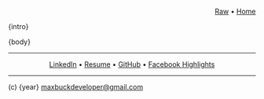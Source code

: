 


<p align=right>
  <a href={raw}>Raw</a>
  •
  <a href='index.html'>Home</a>
</p>




{intro}

{body}





---

<p align=center>
  <a href='https://www.linkedin.com/pub/max-buck/8b/5b8/a9'>LinkedIn</a>
  •
  <a href='resume.html'>Resume</a>
  •
  <a href='https://github.com/buckmaxwell'>GitHub</a>
  •
  <a href='fb-highlights.html'>Facebook Highlights</a>

</p>

---

(c) {year} maxbuckdeveloper@gmail.com
